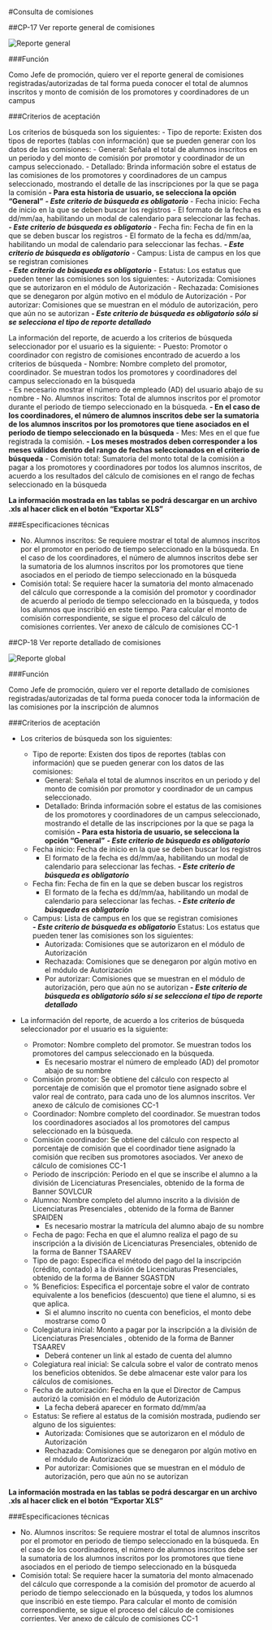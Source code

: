 #Consulta de comisiones

##CP-17 Ver reporte general de comisiones

![Reporte general](https://documentacionebc.s3.amazonaws.com/Im%C3%A1genes%20Comisiones%20EBC/LI/Consulta/reporte-general.png)

###Función

Como Jefe de promoción, 
quiero ver el reporte general de comisiones registradas/autorizadas
de tal forma pueda conocer el total de alumnos inscritos y monto de comisión de los promotores y coordinadores de un campus

###Criterios de aceptación

Los criterios de búsqueda son los siguientes: 
	- Tipo de reporte: Existen dos tipos de reportes (tablas con información) que se pueden generar con los datos de las comisiones:
		- General: Señala el total de alumnos inscritos en un periodo y del monto de comisión por promotor y coordinador de un campus seleccionado.
		- Detallado: Brinda información sobre el estatus de las comisiones de los promotores y coordinadores de un campus seleccionado, mostrando el detalle de las inscripciones por la que se paga la comisión
		**- Para esta historia de usuario, se selecciona la opción “General”**
	***- Este criterio de búsqueda es obligatorio***
	- Fecha inicio: Fecha de inicio en la que se deben buscar los registros
		- El formato de la fecha es dd/mm/aa, habilitando un modal de calendario para seleccionar las fechas.
		***- Este criterio de búsqueda es obligatorio*** 
	- Fecha fin:  Fecha de fin en la que se deben buscar los registros
		- El formato de la fecha es dd/mm/aa, habilitando un modal de calendario para seleccionar las fechas.
		***- Este criterio de búsqueda es obligatorio***
	- Campus: Lista de campus en los que se registran comisiones  
		***- Este criterio de búsqueda es obligatorio***
	- Estatus: Los estatus que pueden tener las comisiones son los siguientes:
		- Autorizada: Comisiones que se autorizaron en el módulo de Autorización
		- Rechazada: Comisiones que se denegaron por algún motivo en el módulo de Autorización
		- Por autorizar: Comisiones que se muestran en el módulo de autorización, pero que aún no se autorizan
		***- Este criterio de búsqueda es obligatorio sólo si se selecciona el tipo de reporte detallado***


La información del reporte, de acuerdo a los criterios de búsqueda seleccionador por el usuario es la siguiente:
	- Puesto: Promotor o coordinador con registro de comisiones encontrado de acuerdo a los criterios de búsqueda 
	- Nombre: Nombre completo del promotor, coordinador. Se muestran todos los promotores y coordinadores del campus seleccionado en la búsqueda   
		- Es necesario mostrar el número de empleado (AD) del usuario abajo de su nombre
	- No. Alumnos inscritos: Total de alumnos inscritos por el promotor durante el periodo de tiempo seleccionado en la búsqueda. 
		**- En el caso de los coordinadores, el número de alumnos inscritos debe ser la sumatoria de los alumnos inscritos por los promotores que tiene asociados en el periodo de tiempo seleccionado en la búsqueda**
	- Mes: Mes en el que fue registrada la comisión. 
		**- Los meses mostrados deben corresponder a los meses válidos dentro del rango de fechas seleccionados en el criterio de búsqueda**
	- Comisión total: Sumatoria del monto total de la comisión a pagar a los promotores y coordinadores por todos los alumnos inscritos, de acuerdo a los resultados del cálculo de comisiones en el rango de fechas seleccionado en la búsqueda

**La información mostrada en las tablas se podrá descargar en un archivo .xls al hacer click en el botón “Exportar XLS”**


###Especificaciones técnicas 

- No. Alumnos inscritos: Se requiere mostrar el total de alumnos inscritos por el promotor en periodo de tiempo seleccionado en la búsqueda. En el caso de los coordinadores, el número de alumnos inscritos debe ser la sumatoria de los alumnos inscritos por los promotores que tiene asociados en el periodo de tiempo seleccionado en la búsqueda
- Comisión total: Se requiere hacer la sumatoria del monto almacenado del cálculo que corresponde a la comisión del promotor y coordinador de acuerdo al periodo de tiempo seleccionado en la búsqueda, y todos los alumnos que inscribió en este tiempo. Para calcular el monto de comisión correspondiente, se sigue el proceso del cálculo de comisiones corrientes.   Ver anexo de cálculo de comisiones CC-1


##CP-18 Ver reporte detallado de comisiones

![Reporte global](https://documentacionebc.s3.amazonaws.com/Im%C3%A1genes%20Comisiones%20EBC/LI/Consulta/reporte-detallado.png)

###Función

Como Jefe de promoción, 
quiero ver el reporte detallado de comisiones registradas/autorizadas
de tal forma pueda conocer toda la información de las comisiones por la inscripción de alumnos


###Criterios de aceptación

- Los criterios de búsqueda son los siguientes: 
	- Tipo de reporte: Existen dos tipos de reportes (tablas con información) que se pueden generar con los datos de las comisiones:
		- General: Señala el total de alumnos inscritos en un periodo y del monto de comisión por promotor y coordinador de un campus seleccionado.
		- Detallado: Brinda información sobre el estatus de las comisiones de los promotores y coordinadores de un campus seleccionado, mostrando el detalle de las inscripciones por la que se paga la comisión
		**- Para esta historia de usuario, se selecciona la opción “General”**
		***- Este criterio de búsqueda es obligatorio***
	- Fecha inicio: Fecha de inicio en la que se deben buscar los registros
		- El formato de la fecha es dd/mm/aa, habilitando un modal de calendario para seleccionar las fechas.
		***- Este criterio de búsqueda es obligatorio*** 
	- Fecha fin:  Fecha de fin en la que se deben buscar los registros
		- El formato de la fecha es dd/mm/aa, habilitando un modal de calendario para seleccionar las fechas.
		***- Este criterio de búsqueda es obligatorio***
	- Campus: Lista de campus en los que se registran comisiones  
		***- Este criterio de búsqueda es obligatorio***
	 Estatus: Los estatus que pueden tener las comisiones son los siguientes:
		- Autorizada: Comisiones que se autorizaron en el módulo de Autorización
		- Rechazada: Comisiones que se denegaron por algún motivo en el módulo de Autorización
		- Por autorizar: Comisiones que se muestran en el módulo de autorización, pero que aún no se autorizan
		***- Este criterio de búsqueda es obligatorio sólo si se selecciona el tipo de reporte detallado***


- La información del reporte, de acuerdo a los criterios de búsqueda seleccionador por el usuario es la siguiente:
	- Promotor: Nombre completo del promotor. Se muestran todos los promotores del campus seleccionado en la búsqueda.
		- Es necesario mostrar el número de empleado (AD) del promotor abajo de su nombre
	- Comisión promotor: Se obtiene del cálculo con respecto al porcentaje de comisión que el promotor tiene asignado sobre el valor real de contrato, para cada uno de los alumnos inscritos. Ver anexo de cálculo de comisiones CC-1
	- Coordinador: Nombre completo del coordinador. Se muestran todos los coordinadores asociados al los promotores del campus seleccionado en la búsqueda.
	- Comisión coordinador: Se obtiene del cálculo con respecto al porcentaje de comisión que el coordinador tiene asignado la comisión que reciben sus promotores asociados. Ver anexo de cálculo de comisiones CC-1
	- Periodo de inscripción: Periodo en el que se inscribe el alumno a la división de Licenciaturas Presenciales, obtenido de la forma de Banner SOVLCUR
	- Alumno: Nombre completo del alumno inscrito a la división de Licenciaturas Presenciales , obtenido de la forma de Banner SPAIDEN
		- Es necesario mostrar la matrícula del alumno abajo de su nombre
	- Fecha de pago: Fecha en que el alumno realiza el pago de su inscripción a la división de Licenciaturas Presenciales, obtenido de la forma de Banner TSAAREV
	- Tipo de pago: Especifica el método del pago del la inscripción (crédito, contado) a la división de Licenciaturas Presenciales, obtenido de la forma de Banner SGASTDN
	- % Beneficios: Especifica el porcentaje sobre el valor de contrato equivalente a los beneficios (descuento) que tiene el alumno, si es que aplica.
		- Si el alumno inscrito no cuenta con beneficios, el monto debe mostrarse como 0
	- Colegiatura inicial: Monto a pagar por la inscripción a la división de Licenciaturas Presenciales , obtenido de la forma de Banner TSAAREV
		- Deberá contener un link al estado de cuenta del alumno
	- Colegiatura real inicial: Se calcula sobre el valor de contrato menos los beneficios obtenidos. Se debe almacenar este valor para los cálculos de comisiones.
	- Fecha de autorización: Fecha en la que el Director de Campus autorizó la comisión en el módulo de Autorización 
		- La fecha deberá aparecer en formato dd/mm/aa
	- Estatus: Se refiere al estatus de la comisión mostrada, pudiendo ser alguno de los siguientes:
		- Autorizada: Comisiones que se autorizaron en el módulo de Autorización
		- Rechazada: Comisiones que se denegaron por algún motivo en el módulo de Autorización
		- Por autorizar: Comisiones que se muestran en el módulo de autorización, pero que aún no se autorizan


**La información mostrada en las tablas se podrá descargar en un archivo .xls al hacer click en el botón “Exportar XLS”**


###Especificaciones técnicas 

- No. Alumnos inscritos: Se requiere mostrar el total de alumnos inscritos por el promotor en periodo de tiempo seleccionado en la búsqueda. En el caso de los coordinadores, el número de alumnos inscritos debe ser la sumatoria de los alumnos inscritos por los promotores que tiene asociados en el periodo de tiempo seleccionado en la búsqueda
- Comisión total: Se requiere hacer la sumatoria del monto almacenado del cálculo que corresponde a la comisión del promotor de acuerdo al periodo de tiempo seleccionado en la búsqueda, y todos los alumnos que inscribió en este tiempo. Para calcular el monto de comisión correspondiente, se sigue el proceso del cálculo de comisiones corrientes.   Ver anexo de cálculo de comisiones CC-1